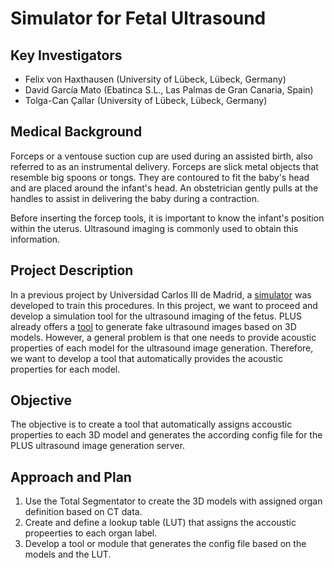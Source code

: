 # Simulator for Fetal Ultrasound

## Key Investigators

- Felix von Haxthausen (University of Lübeck, Lübeck, Germany)
- David García Mato (Ebatinca S.L., Las Palmas de Gran Canaria, Spain)
- Tolga-Can Çallar (University of Lübeck, Lübeck, Germany)

## Medical Background
Forceps or a ventouse suction cup are used during an assisted birth, also referred to as an instrumental delivery. Forceps are slick metal objects that resemble big spoons or tongs. They are contoured to fit the baby's head and are placed around the infant's head. An obstetrician gently pulls at the handles to assist in delivering the baby during a contraction.

Before inserting the forcep tools, it is important to know the infant's position within the uterus. Ultrasound imaging is commonly used to obtain this information.


## Project Description
In a previous project by Universidad Carlos III de Madrid, a [simulator](https://youtu.be/EEasWbH1jZI) was developed to train this procedures. In this project, we want to proceed and develop a simulation tool for the ultrasound imaging of the fetus. PLUS already offers a [tool](http://perk-software.cs.queensu.ca/plus/doc/nightly/user/DeviceUsSimulator.html) to generate fake ultrasound images based on 3D models. However, a general problem is that one needs to provide acoustic properties of each model for the ultrasound image generation. Therefore, we want to develop a tool that automatically provides the acoustic properties for each model.


## Objective
The objective is to create a tool that automatically assigns accoustic properties to each 3D model and generates the according config file for the PLUS ultrasound image generation server.


## Approach and Plan
1. Use the Total Segmentator to create the 3D models with assigned organ definition based on CT data.
2. Create and define a lookup table (LUT) that assigns the accoustic propeerties to each organ label. 
3. Develop a tool or module that generates the config file based on the models and the LUT.




